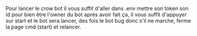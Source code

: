 Pour lancer le crow bot il vous suffit d'aller dans .env mettre son token son id pour bien être l'owner du bot après avoir fait ça, il vous suffit d'appuyer sur start et le bot sera lancer, des fois le bot bug donc s'il ne marche, ferme la page cmd (start) et relancer.
